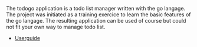 The todogo application is a todo list manager written with the go
langage. The project was initiated as a training exercice to learn the
basic features of the go langage. The resulting application can be
used of course but could not fit your own way to manage todo list.

* [Userguide](doc/userguide.rst)
